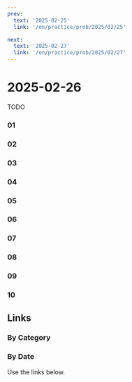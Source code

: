 ```yaml
---
prev:
  text: '2025-02-25'
  link: '/en/practice/prob/2025/02/25'

next:
  text: '2025-02-27'
  link: '/en/practice/prob/2025/02/27'
---
```


# 2025-02-26

TODO

### 01

### 02

### 03

### 04

### 05

### 06

### 07

### 08

### 09

### 10

## Links

[<Badge type="tip" text="Check Solution"/>](/en/learning/prob/2025/02/26)

### By Category

[<Badge type="tip" text="<--"/>](/en/practice/prob/2025/02/23)
[<Badge type="tip" text="Calendar"/>](/en/practice/calendar/2025/02)
[<Badge type="info" text="-->"/>](/en/practice/prob/2025/03/02)

### By Date

Use the links below.